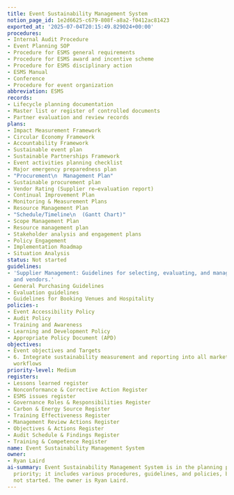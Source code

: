 ```yaml
---
title: Event Sustainability Management System
notion_page_id: 1e2d6625-c679-808f-a8a2-f0412ac81423
exported_at: '2025-07-04T20:15:49.829024+00:00'
procedures:
- Internal Audit Procedure
- Event Planning SOP
- Procedure for ESMS general requirements
- Procedure for ESMS award and incentive scheme
- Procedure for ESMS disciplinary action
- ESMS Manual
- Conference
- Procedure for event organization
abbreviation: ESMS
records:
- Lifecycle planning documentation
- Master list or register of controlled documents
- Partner evaluation and review records
plans:
- Impact Measurement Framework
- Circular Economy Framework
- Accountability Framework
- Sustainable event plan
- Sustainable Partnerships Framework
- Event activities planning checklist
- Major emergency preparedness plan
- "Procurement\n  Management Plan"
- Sustainable procurement plan
- Vendor Rating (Supplier re–evaluation report)
- Continual Improvement Plan
- Monitoring & Measurement Plans
- Resource Management Plan
- "Schedule/Timeline\n  (Gantt Chart)"
- Scope Management Plan
- Resource management plan
- Stakeholder analysis and engagement plans
- Policy Engagement
- Implementation Roadmap
- Situation Analysis
status: Not started
guidelines:
- 'Supplier Management: Guidelines for selecting, evaluating, and managing suppliers
  and vendors.'
- General Purchasing Guidelines
- Evaluation guidelines
- Guidelines for Booking Venues and Hospitality
policies-:
- Event Accessibility Policy
- Audit Policy
- Training and Awareness
- Learning and Development Policy
- Appropriate Policy Document (APD)
objectives:
- Event objectives and Targets
- 6. Integrate sustainability measurement and reporting into all marketing and operational
  workflows
priority-level: Medium
registers:
- Lessons learned register
- Nonconformance & Corrective Action Register
- ESMS issues register
- Governance Roles & Responsibilities Register
- Carbon & Energy Source Register
- Training Effectiveness Register
- Management Review Actions Register
- Objectives & Actions Register
- Audit Schedule & Findings Register
- Training & Competence Register
name: Event Sustainability Management System
owner:
- Ryan Laird
ai-summary: Event Sustainability Management System is in the planning phase with medium
  priority; it includes various procedures, guidelines, and policies, but is currently
  not started. The owner is Ryan Laird.
---
```


